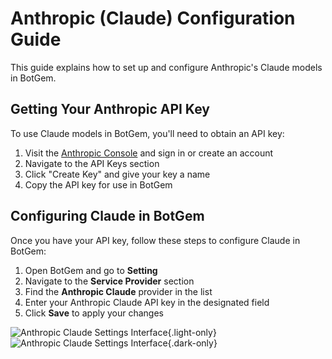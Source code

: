 # Anthropic (Claude) Configuration Guide

This guide explains how to set up and configure Anthropic's Claude models in BotGem.

## Getting Your Anthropic API Key

To use Claude models in BotGem, you'll need to obtain an API key:

1. Visit the [Anthropic Console](https://console.anthropic.com/settings/keys) and sign in or create an account
2. Navigate to the API Keys section
3. Click "Create Key" and give your key a name
4. Copy the API key for use in BotGem

## Configuring Claude in BotGem

Once you have your API key, follow these steps to configure Claude in BotGem:

1. Open BotGem and go to **Setting**
2. Navigate to the **Service Provider** section
3. Find the **Anthropic Claude** provider in the list
4. Enter your Anthropic Claude API key in the designated field
5. Click **Save** to apply your changes

![Anthropic Claude Settings Interface](/anthropic-claude.png){.light-only}
![Anthropic Claude Settings Interface](/anthropic-claude-dark.png){.dark-only}
